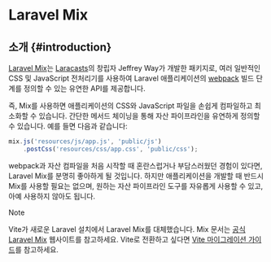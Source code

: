 # Laravel Mix




## 소개 {#introduction}

[Laravel Mix](https://github.com/laravel-mix/laravel-mix)는 [Laracasts](https://laracasts.com)의 창립자 Jeffrey Way가 개발한 패키지로, 여러 일반적인 CSS 및 JavaScript 전처리기를 사용하여 Laravel 애플리케이션의 [webpack](https://webpack.js.org) 빌드 단계를 정의할 수 있는 유연한 API를 제공합니다.

즉, Mix를 사용하면 애플리케이션의 CSS와 JavaScript 파일을 손쉽게 컴파일하고 최소화할 수 있습니다. 간단한 메서드 체이닝을 통해 자산 파이프라인을 유연하게 정의할 수 있습니다. 예를 들면 다음과 같습니다:

```js
mix.js('resources/js/app.js', 'public/js')
    .postCss('resources/css/app.css', 'public/css');
```

webpack과 자산 컴파일을 처음 시작할 때 혼란스럽거나 부담스러웠던 경험이 있다면, Laravel Mix를 분명히 좋아하게 될 것입니다. 하지만 애플리케이션을 개발할 때 반드시 Mix를 사용할 필요는 없으며, 원하는 자산 파이프라인 도구를 자유롭게 사용할 수 있고, 아예 사용하지 않아도 됩니다.

> [!NOTE]
> Vite가 새로운 Laravel 설치에서 Laravel Mix를 대체했습니다. Mix 문서는 [공식 Laravel Mix](https://laravel-mix.com/) 웹사이트를 참고하세요. Vite로 전환하고 싶다면 [Vite 마이그레이션 가이드](https://github.com/laravel/vite-plugin/blob/main/UPGRADE.md#migrating-from-laravel-mix-to-vite)를 참고하세요.
